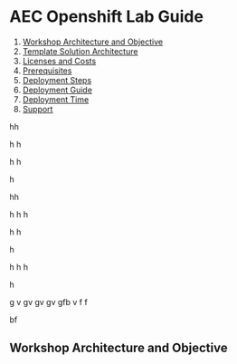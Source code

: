 # AEC Openshift Lab Guide

<!-- TOC -->

1. [Workshop Architecture and Objective](#workshop-architecture-and-objective)
2. [Template Solution Architecture ](#template-solution-architecture)
3. [Licenses and Costs ](#licenses-and-costs)
4. [Prerequisites](#prerequisites)
5. [Deployment Steps](#deployment-steps)
6. [Deployment Guide](#deployment-guide)
7. [Deployment Time](#deployment-time)
8. [Support](#support)


<!-- /TOC -->


hh


h
h

h
h

h

hh

h
h
h

h
h

h

h
h
h

h

g
v
gv
gv
gv
gfb
v
f
f

bf



## Workshop Architecture and Objective



    

